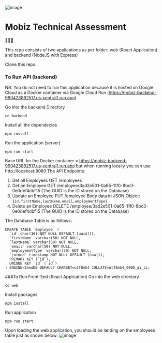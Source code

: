 ![image](https://cdn.prod.website-files.com/64d5148d08487ce19be14741/64df848bd554afda7be46517_5f2ac85c9fc48660ffbdfd78_Mobiz_Logo_Blue_Dark.jpg-p-500%20(1).png)
# Mobiz Technical Assessment

👋🙋‍♂️

This repo consists of two applications as per folder: web (React Application) and backend (NodeJS with Express)

Clone this repo
### To Run API (backend)
NB: You do not need to run this application because it is hosted on Google Cloud as a Docker container via Google Cloud Run (https://mobiz-backend-990423892517.us-central1.run.app)

Go into the backend Directory
```
cd backend
```

Install all the dependecies
```
npm install 
```

Run the application (server)
```
npm run start
```
Base URL for the Docker container = https://mobiz-backend-990423892517.us-central1.run.app but when running locally you can use http://locahost:8080
The API Endpoints:
1. Get all Employees GET /employees
2. Get an Employee GET /employee/3ad2e501-0a65-11f0-8bc0-0e0def4dbf15 (The GUID is the ID stored on the Database)
3. Update an Employee PUT /employee Body data in JSON Object: ```{id,firstName,lastName,email,employmentType}```
4. Delete an Employee DELETE /employee/3ad2e501-0a65-11f0-8bc0-0e0def4dbf15 (The GUID is the ID stored on the Database)

The Database Table is as follows:
```
CREATE TABLE `Employee` (
  `id` char(36) NOT NULL DEFAULT (uuid()),
  `firstName` varchar(50) NOT NULL,
  `lastName` varchar(50) NOT NULL,
  `email` varchar(50) NOT NULL,
  `employmentType` varchar(20) NOT NULL,
  `joined` timestamp NOT NULL DEFAULT (now()),
  PRIMARY KEY (`id`),
  UNIQUE KEY `id` (`id`)
) ENGINE=InnoDB DEFAULT CHARSET=utf8mb4 COLLATE=utf8mb4_0900_ai_ci;

```

###To Run Front-End (React Application)
Go into the web directory
```
cd web
```

Install packages
```
npm install
```

Run application
```
npm run start
```

Upon loading the web application, you should be landing on the employees table just as shown below:
![image](https://github.com/user-attachments/assets/beee17b3-7bcf-482f-8aa0-9721769c6813)
